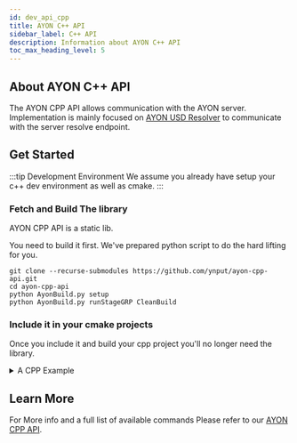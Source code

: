 ```yaml
---
id: dev_api_cpp
title: AYON C++ API
sidebar_label: C++ API
description: Information about AYON C++ API
toc_max_heading_level: 5
---
```


## About AYON C++ API

The AYON CPP API allows communication with the AYON server.
Implementation is mainly focused on [AYON USD Resolver](dev_api_usd_resolver.md) to communicate with the server resolve endpoint.

## Get Started

:::tip Development Environment
We assume you already have setup your c++ dev environment as well as cmake.
:::

### Fetch and Build The library
AYON CPP API is a static lib.

You need to build it first. We've prepared python script to do the hard lifting for you.

```shell
git clone --recurse-submodules https://github.com/ynput/ayon-cpp-api.git
cd ayon-cpp-api
python AyonBuild.py setup 
python AyonBuild.py runStageGRP CleanBuild
```

### Include it in your cmake projects

Once you include it and build your cpp project you'll no longer need the library.

<details><summary>A CPP Example</summary>

Here's an example cpp project structure
```
.
├─ ext/ayon-cpp-api
├─ CMakelists.txt
└─ main.cpp
```

#### Fetch Dependencies

Please refer to [Fetch and Build The library](dev_api_cpp#fetch-and-build-the-library) section above for the instructions
and repeat them inside `ext` folder in your project folder.

#### CPP Project Files

```cpp title="main.cpp"
// AYON CPP API Test
#include "AyonCppApi.h"

int main (){
    AyonApi con = AyonApi();
    return 0;
}
```

```shell title="CMakelists.txt"
cmake_minimum_required(VERSION "3.28.1")

set(CMAKE_CXX_STANDARD 17)
set(CMAKE_CXX_STANDARD_REQUIRED True)

project(main)

# Include AyonCppApi 
add_subdirectory("${CMAKE_CURRENT_SOURCE_DIR}/ext/ayon-cpp-api")
include_directories("${CMAKE_CURRENT_SOURCE_DIR}/ext/ayon-cpp-api")

add_executable(${PROJECT_NAME} main.cpp)

target_link_libraries(${PROJECT_NAME} AyonCppApi)
```

#### Build the project

> I'm using `VS studio` (devenv.exe) on my side.

```shell
cmake -S . -B build -DJTRACE=0 
devenv build/main.sln /Build 
```

#### Test Run

you'd need to set few environment variables.
otherwise, it won't work.

```shell
set AYON_SERVER_URL=<your ayon server url>
set AYON_API_KEY=<your server api key>
set AYON_PROJECT_NAME=<project name>
set AYON_SITE_ID=<site id>  # e.g. military-mouse-of-jest

build\Debug\main.exe
```

Expected Output
```shell
my_cpp_project> build\Debug\main.exe
[2024-09-20 15:59:31.541] [info] Loaded AYON_API_KEY and AYON_SERVER_URL
[2024-09-20 15:59:31.542] [info] Found SideId
```

:::tip `AYON_SITE_ID` fallback
When skipping setting `AYON_SITE_ID` env variable, the lib will default to file named `site_id` *without an extension*.
located at `%AppData%/Roaming/AYON/site_id` on windows.
:::

</details>

## Learn More

For More info and a full list of available commands
Please refer to our [AYON CPP API](https://ynput.github.io/ayon-cpp-api/).